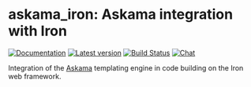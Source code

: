# askama_iron: Askama integration with Iron

[![Documentation](https://docs.rs/askama_iron/badge.svg)](https://docs.rs/askama_iron/)
[![Latest version](https://img.shields.io/crates/v/askama_iron.svg)](https://crates.io/crates/askama_iron)
[![Build Status](https://github.com/djc/askama/workflows/CI/badge.svg)](https://github.com/djc/askama/actions?query=workflow%3ACI)
[![Chat](https://badges.gitter.im/gitterHQ/gitter.svg)](https://gitter.im/djc/askama)

Integration of the [Askama](https://github.com/djc/askama) templating engine in
code building on the Iron web framework.
